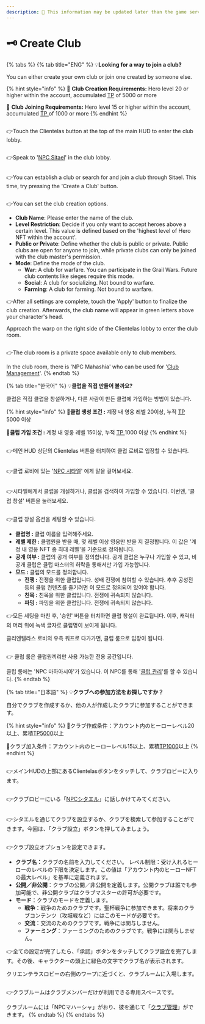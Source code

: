 ```yaml
---
description: 🛑 This information may be updated later than the game server data.
---
```


# 🗝️ Create Club

{% tabs %}
{% tab title="ENG" %}
💡**Looking for a way to join a club?**

You can either create your own club or join one created by someone else.

{% hint style="info" %}
🎯 **Club Creation Requirements:** Hero level 20 or higher within the account, accumulated [TP](../../getting-started-guide/how-to-training.md#id-2-resetting-tp) of 5000 or more&#x20;

🎯 **Club Joining Requirements:** Hero level 15 or higher within the account, accumulated [TP ](../../getting-started-guide/how-to-training.md#id-2-resetting-tp)of 1000 or more
{% endhint %}

<figure><img src="../../.gitbook/assets/image (91).png" alt=""><figcaption></figcaption></figure>

👉Touch the Clientelas button at the top of the main HUD to enter the club lobby.

<figure><img src="../../.gitbook/assets/image (92).png" alt=""><figcaption></figcaption></figure>

👉Speak to '[NPC Sitael](../../field-info/rotten-hill/npc-clientelas.md)' in the club lobby.

<figure><img src="../../.gitbook/assets/image (93).png" alt=""><figcaption></figcaption></figure>

👉You can establish a club or search for and join a club through Sitael. This time, try pressing the 'Create a Club' button.

<figure><img src="../../.gitbook/assets/image (94).png" alt=""><figcaption></figcaption></figure>

👉You can set the club creation options.

* **Club Name**: Please enter the name of the club.&#x20;
* **Level Restriction**: Decide if you only want to accept heroes above a certain level. This value is defined based on the 'highest level of Hero NFT within the account'.&#x20;
* **Public or Private**: Define whether the club is public or private. Public clubs are open for anyone to join, while private clubs can only be joined with the club master's permission.&#x20;
* **Mode**: Define the mode of the club.&#x20;
  * **War**: A club for warfare. You can participate in the Grail Wars. Future club contents like sieges require this mode.&#x20;
  * **Social**: A club for socializing. Not bound to warfare.&#x20;
  * **Farming**: A club for farming. Not bound to warfare.

👉After all settings are complete, touch the 'Apply' button to finalize the club creation. Afterwards, the club name will appear in green letters above your character's head.

Approach the warp on the right side of the Clientelas lobby to enter the club room.

<figure><img src="../../.gitbook/assets/image (95).png" alt=""><figcaption></figcaption></figure>

👉The club room is a private space available only to club members.

In the club room, there is 'NPC Mahashia' who can be used for '[Club Management](club-management.md#eng)'.
{% endtab %}

{% tab title="한국어" %}
💡**클럽을 직접 만들어 볼까요?**

클럽은 직접 클럽을 창설하거나, 다른 사람이 만든 클럽에 가입하는 방법이 있습니다.

{% hint style="info" %}
🎯**클럽 생성 조건 :** 계정 내 영웅 레벨 20이상, 누적 [TP](../../getting-started-guide/how-to-training.md#id-2-tp) 5000 이상

🎯**클럽 가입 조건 :** 계정 내 영웅 레벨 15이상, 누적 [TP ](../../getting-started-guide/how-to-training.md#id-2-tp)1000 이상
{% endhint %}

<figure><img src="../../.gitbook/assets/image (91).png" alt=""><figcaption></figcaption></figure>

👉메인 HUD 상단의 Clientelas 버튼을 터치하여 클럽 로비로 입장할 수 있습니다.&#x20;

<figure><img src="../../.gitbook/assets/image (92).png" alt=""><figcaption></figcaption></figure>

👉클럽 로비에 있는 '[NPC 시타엘](../../field-info/rotten-hill/npc-clientelas.md)' 에게 말을 걸어보세요.

<figure><img src="../../.gitbook/assets/image (93).png" alt=""><figcaption></figcaption></figure>

👉시타엘에게서 클럽을 개설하거나, 클럽을 검색하여 가입할 수 있습니다. 이번엔, '클럽 창설' 버튼을 눌러보세요.

<figure><img src="../../.gitbook/assets/image (111).png" alt=""><figcaption></figcaption></figure>

👉클럽 창설 옵션을 세팅할 수 있습니다.

* **클럽명 :** 클럽 이름을 입력해주세요.
* **레벨 제한 :** 클럽원을 받을 때, 몇 레벨 이상 영웅만 받을 지 결정합니다. 이 값은 '계정 내 영웅 NFT 중 최대 레벨'을 기준으로 정의됩니다.
* **공개 여부 :** 클럽의 공개 여부를 정의합니다. 공개 클럽은 누구나 가입할 수 있고, 비공개 클럽은 클럽 마스터의 허락을 통해서만 가입 가능합니다.
* **모드 :** 클럽의 모드를 정의합니다.&#x20;
  * **전쟁 :** 전쟁을 위한 클럽입니다. 성배 전쟁에 참여할 수 있습니다. 추후 공성전 등의 클럽 컨텐츠를 즐기려면 이 모드로 정의되어 있어야 합니다.
  * **친목 :** 친목을 위한 클럽입니다. 전쟁에 귀속되지 않습니다.
  * **파밍 :** 파밍을 위한 클럽입니다. 전쟁에 귀속되지 않습니다.

👉모든 세팅을 마친 후, '승인' 버튼을 터치하면 클럽 창설이 완료됩니다. 이후, 캐릭터의 머리 위에 녹색 글자로 클럽명이 보이게 됩니다.

클리엔텔라스 로비의 우측 워프로 다가가면, 클럽 룸으로 입장이 됩니다.

<figure><img src="../../.gitbook/assets/image (95).png" alt=""><figcaption></figcaption></figure>

👉 클럽 룸은 클럽원끼리만 사용 가능한 전용 공간입니다.

클럽 룸에는 'NPC 마하아시아'가 있습니다. 이 NPC를 통해 '[클럽 관리](club-management.md#undefined-1)'를 할 수 있습니다.
{% endtab %}

{% tab title="日本語" %}
💡**クラブへの参加方法をお探しですか？**

自分でクラブを作成するか、他の人が作成したクラブに参加することができます。

{% hint style="info" %}
🎯クラブ作成条件：アカウント内のヒーローレベル20以上、累積[TP5000](../../getting-started-guide/how-to-training.md#id-2tpnorisetto)以上&#x20;

🎯クラブ加入条件：アカウント内のヒーローレベル15以上、累積[TP1000](../../getting-started-guide/how-to-training.md#id-2tpnorisetto)以上
{% endhint %}

<figure><img src="../../.gitbook/assets/image (91).png" alt=""><figcaption></figcaption></figure>

👉メインHUDの上部にあるClientelasボタンをタッチして、クラブロビーに入ります。

<figure><img src="../../.gitbook/assets/image (92).png" alt=""><figcaption></figcaption></figure>

👉クラブロビーにいる「[NPCシタエル](../../field-info/rotten-hill/npc-clientelas.md)」に話しかけてみてください。

<figure><img src="../../.gitbook/assets/image (93).png" alt=""><figcaption></figcaption></figure>

👉シタエルを通じてクラブを設立するか、クラブを検索して参加することができます。今回は、「クラブ設立」ボタンを押してみましょう。

<figure><img src="../../.gitbook/assets/image (111).png" alt=""><figcaption></figcaption></figure>

👉クラブ設立オプションを設定できます。

* **クラブ名：**&#x30AF;ラブの名前を入力してください。 レベル制限：受け入れるヒーローのレベルの下限を決定します。この値は「アカウント内のヒーローNFTの最大レベル」を基準に定義されます。&#x20;
* **公開／非公開**：クラブの公開／非公開を定義します。公開クラブは誰でも参加可能で、非公開クラブはクラブマスターの許可が必要です。&#x20;
* **モード**：クラブのモードを定義します。&#x20;
  * **戦争**：戦争のためのクラブです。聖杯戦争に参加できます。将来のクラブコンテンツ（攻城戦など）にはこのモードが必要です。&#x20;
  * **交流**：交流のためのクラブです。戦争には関与しません。&#x20;
  * **ファーミング**：ファーミングのためのクラブです。戦争には関与しません。

👉全ての設定が完了したら、「承認」ボタンをタッチしてクラブ設立を完了します。その後、キャラクターの頭上に緑色の文字でクラブ名が表示されます。

クリエンテラスロビーの右側のワープに近づくと、クラブルームに入場します。

<figure><img src="../../.gitbook/assets/image (95).png" alt=""><figcaption></figcaption></figure>

👉クラブルームはクラブメンバーだけが利用できる専用スペースです。

クラブルームには「NPCマハーシャ」がおり、彼を通じて「[クラブ管理](club-management.md#ri-ben-yu)」ができます。
{% endtab %}
{% endtabs %}
